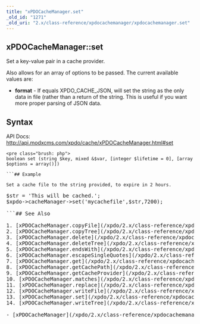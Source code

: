 ```yaml
---
title: "xPDOCacheManager.set"
_old_id: "1271"
_old_uri: "2.x/class-reference/xpdocachemanager/xpdocachemanager.set"
---
```


## xPDOCacheManager::set

Set a key-value pair in a cache provider.

Also allows for an array of options to be passed. The current available values are:

- **format** - If equals XPDO\_CACHE\_JSON, will set the string as the only data in file (rather than a return of the string. This is useful if you want more proper parsing of JSON data.

## Syntax

API Docs: <http://api.modxcms.com/xpdo/cache/xPDOCacheManager.html#set>

```
<pre class="brush: php">
boolean set (string $key, mixed &$var, [integer $lifetime = 0], [array $options = array()])

```## Example

Set a cache file to the string provided, to expire in 2 hours.

```
<pre class="brush: php">
$str = 'This will be cached.';
$xpdo->cacheManager->set('mycachefile',$str,7200);

```## See Also

1. [xPDOCacheManager.copyFile](/xpdo/2.x/class-reference/xpdocachemanager/xpdocachemanager.copyfile)
2. [xPDOCacheManager.copyTree](/xpdo/2.x/class-reference/xpdocachemanager/xpdocachemanager.copytree)
3. [xPDOCacheManager.delete](/xpdo/2.x/class-reference/xpdocachemanager/xpdocachemanager.delete)
4. [xPDOCacheManager.deleteTree](/xpdo/2.x/class-reference/xpdocachemanager/xpdocachemanager.deletetree)
5. [xPDOCacheManager.endsWith](/xpdo/2.x/class-reference/xpdocachemanager/xpdocachemanager.endswith)
6. [xPDOCacheManager.escapeSingleQuotes](/xpdo/2.x/class-reference/xpdocachemanager/xpdocachemanager.escapesinglequotes)
7. [xPDOCacheManager.get](/xpdo/2.x/class-reference/xpdocachemanager/xpdocachemanager.get)
8. [xPDOCacheManager.getCachePath](/xpdo/2.x/class-reference/xpdocachemanager/xpdocachemanager.getcachepath)
9. [xPDOCacheManager.getCacheProvider](/xpdo/2.x/class-reference/xpdocachemanager/xpdocachemanager.getcacheprovider)
10. [xPDOCacheManager.matches](/xpdo/2.x/class-reference/xpdocachemanager/xpdocachemanager.matches)
11. [xPDOCacheManager.replace](/xpdo/2.x/class-reference/xpdocachemanager/xpdocachemanager.replace)
12. [xPDOCacheManager.writeFile](/xpdo/2.x/class-reference/xpdocachemanager/xpdocachemanager.writefile)
13. [xPDOCacheManager.set](/xpdo/2.x/class-reference/xpdocachemanager/xpdocachemanager.set)
14. [xPDOCacheManager.writeTree](/xpdo/2.x/class-reference/xpdocachemanager/xpdocachemanager.writetree)

- [xPDOCacheManager](/xpdo/2.x/class-reference/xpdocachemanager "xPDOCacheManager")